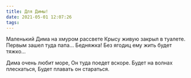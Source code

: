 ```yaml
---
title: Для Димы!
date: 2021-05-01 12:07:26
tags:
---
```


Маленький Дима на хмуром рассвете Крысу живую закрыл в туалете. Первым зашел туда папа… Бедняжка! Без ягодиц ему жить будет тяжко…

Дима очень любит море, Он туда поедет вскоре. Будет на волнах плескаться, Будет плавать он стараться.
